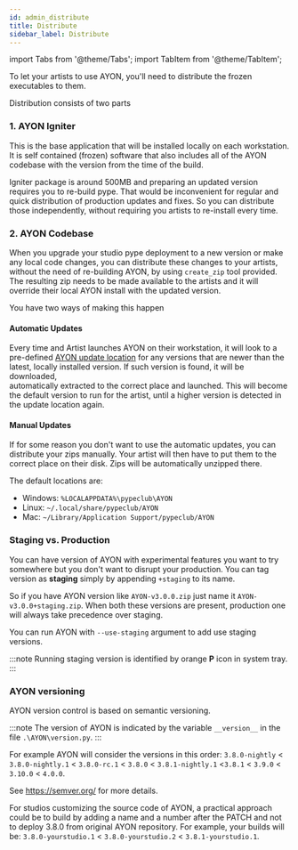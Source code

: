 ```yaml
---
id: admin_distribute
title: Distribute
sidebar_label: Distribute
---
```


import Tabs from '@theme/Tabs';
import TabItem from '@theme/TabItem';

To let your artists to use AYON, you'll need to distribute the frozen executables to them.

Distribution consists of two parts

 ### 1. AYON Igniter
 
 This is the base application that will be installed locally on each workstation.
 It is self contained (frozen) software that also includes all of the AYON codebase with the version
 from the time of the build.

 Igniter package is around 500MB and preparing an updated version requires you to re-build pype. That would be 
 inconvenient for regular and quick distribution of production updates and fixes. So you can distribute those
 independently, without requiring you artists to re-install every time.

 ### 2. AYON Codebase

When you upgrade your studio pype deployment to a new version or make any local code changes, you can distribute
these changes to your artists, without the need of re-building AYON, by using `create_zip` tool provided.
The resulting zip needs to be made available to the artists and it will override their local AYON install
with the updated version.

You have two ways of making this happen

#### Automatic Updates

Every time and Artist launches AYON on their workstation, it will look to a pre-defined 
[AYON update location](admin_settings_system.md#AYON-deployment-control) for any versions that are newer than the
latest, locally installed version. If such version is found, it will be downloaded,  
automatically extracted to the correct place and launched. This will become the default 
version to run for the artist, until a higher version is detected in the update location again.

#### Manual Updates

If for some reason you don't want to use the automatic updates, you can distribute your
zips manually. Your artist will then have to put them to the correct place on their disk.
Zips will be automatically unzipped there.

The default locations are:

- Windows: `%LOCALAPPDATA%\pypeclub\AYON`
- Linux: `~/.local/share/pypeclub/AYON`
- Mac: `~/Library/Application Support/pypeclub/AYON`


### Staging vs. Production
You can have version of AYON with experimental features you want to try somewhere but you
don't want to disrupt your production. You can tag version as **staging** simply by appending `+staging`
to its name.

So if you have AYON version like `AYON-v3.0.0.zip` just name it `AYON-v3.0.0+staging.zip`.
When both these versions are present, production one will always take precedence over staging.

You can run AYON with `--use-staging` argument to add use staging versions.

:::note
Running staging version is identified by orange **P** icon in system tray.
:::

### AYON versioning

AYON version control is based on semantic versioning.

:::note
The version of AYON is indicated by the variable `__version__` in the file `.\AYON\version.py`.
:::

For example AYON will consider the versions in this order: `3.8.0-nightly` < `3.8.0-nightly.1` < `3.8.0-rc.1` < `3.8.0` < `3.8.1-nightly.1` <`3.8.1` < `3.9.0` < `3.10.0` < `4.0.0`.

See https://semver.org/ for more details.

For studios customizing the source code of AYON, a practical approach could be to build by adding a name and a number after the PATCH and not to deploy 3.8.0 from original AYON repository. For example, your builds will be: `3.8.0-yourstudio.1` < `3.8.0-yourstudio.2` < `3.8.1-yourstudio.1`.